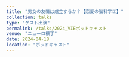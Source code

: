 ```yaml
---
title: "男女の友情は成立するか？【恋愛の脳科学②】"
collection: talks
type: "ゲスト出演"
permalink: /talks/2024_VIEポッドキャスト
venue: "ニューロ横丁"
date: 2024-04-18
location: "ポッドキャスト"
---
```

